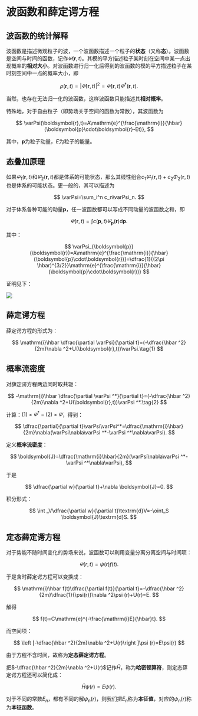 # 波函数和薛定谔方程

## 波函数的统计解释

波函数是描述微观粒子的波，一个波函数描述一个粒子的**状态**（又称**态**）。波函数是空间与时间的函数，记作$\varPsi(\boldsymbol{r},t)$。其模的平方描述粒子某时刻在空间中某一点出现概率的**相对大小**。对波函数进行归一化后得到的波函数的模的平方描述粒子在某时刻空间中一点的概率大小，即

$$
\rho(\boldsymbol{r},t)=\left |\varPsi(\boldsymbol{r},t)\right |^2=\varPsi(\boldsymbol{r},t)\varPsi^*(\boldsymbol{r},t).
$$

当然，也存在无法归一化的波函数，这样波函数只能描述其**相对概率**。

特殊地，对于自由粒子（即势场关于空间的函数为常数），其波函数为

$$
\varPsi(\boldsymbol{r},t)=A\mathrm{e}^{\frac{\mathrm{i}}{\hbar}(\boldsymbol{p}\cdot\boldsymbol{r}-Et)},
$$

其中，$\boldsymbol{p}$为粒子动量，$E$为粒子的能量。

## 态叠加原理

如果$\varPsi_1(\boldsymbol{r},t)$和$\varPsi_2(\boldsymbol{r},t)$都是体系的可能状态，那么其线性组合$c_1\varPsi_1(\boldsymbol{r},t)+c_2\Phi_2(\boldsymbol{r},t)$也是体系的可能状态。更一般的，其可以描述为

$$
\varPsi=\sum_i^n c_n\varPsi_n.
$$

对于体系各种可能的动量$\boldsymbol{p}$，任一波函数都可以写成不同动量的波函数之和，即

$$
\varPsi(\boldsymbol{r},t)=\int c(\boldsymbol{p},t)\varPsi_{\boldsymbol{p}}(\boldsymbol{r})\textrm{d}\boldsymbol{p}.
$$

其中：

$$
\varPsi_{\boldsymbol{p}}(\boldsymbol{r})=A\mathrm{e}^{\frac{\mathrm{i}}{\hbar}(\boldsymbol{p}\cdot\boldsymbol{r})}=\dfrac{1}{(2\pi \hbar)^{3/2}}\mathrm{e}^{\frac{\mathrm{i}}{\hbar}(\boldsymbol{p}\cdot\boldsymbol{r})}
$$

证明见下：

![](/assets/images/grade2-2/030401.png)

## 薛定谔方程

薛定谔方程的形式为：

$$
\mathrm{i}\hbar \dfrac{\partial \varPsi}{\partial t}=(-\dfrac{\hbar ^2}{2m}\nabla ^2+U(\boldsymbol{r},t))\varPsi.\tag{1}
$$

## 概率流密度

对薛定谔方程两边同时取共轭：

$$
-\mathrm{i}\hbar \dfrac{\partial \varPsi ^*}{\partial t}=(-\dfrac{\hbar ^2}{2m}\nabla ^2+U(\boldsymbol{r},t))\varPsi ^*.\tag{2}
$$

计算：$(1)\times\varPsi ^*-(2)\times\varPsi$，得到：

$$
\dfrac{\partial}{\partial t}\varPsi\varPsi^*=\dfrac{\mathrm{i}\hbar}{2m}\nabla(\varPsi\nabla\varPsi ^*-\varPsi ^*\nabla\varPsi).
$$

定义**概率流密度**：

$$
\boldsymbol{J}=\dfrac{\mathrm{i}\hbar}{2m}(\varPsi\nabla\varPsi ^*-\varPsi ^*\nabla\varPsi),
$$

于是

$$
\dfrac{\partial w}{\partial t}+\nabla \boldsymbol{J}=0.
$$

积分形式：

$$
\int _V\dfrac{\partial w}{\partial t}\textrm{d}V=-\oint_S \boldsymbol{J}\textrm{d}S.
$$

## 定态薛定谔方程

对于势能不随时间变化的势场来说，波函数可以利用变量分离分离空间与时间项：

$$
\varPsi(r,t)=\psi(r)f(t).
$$

于是含时薛定谔方程可以变换成：

$$
\mathrm{i}\hbar f(t)\dfrac{\partial f(t)}{\partial t}=-\dfrac{\hbar ^2}{2m}\dfrac{1}{\psi(r)}\nabla ^2\psi (r)+U(r)=E.
$$

解得

$$
f(t)=C\mathrm{e}^{-\frac{\mathrm{i}E}{\hbar}t}.
$$

而空间项：

$$
\left [-\dfrac{\hbar ^2}{2m}\nabla ^2+U(r)\right ]\psi (r)=E\psi(r)
$$

由于方程不含时间，故称为**定态薛定谔方程**。

把$-\dfrac{\hbar ^2}{2m}\nabla ^2+U(r)$记作$\hat{H}$，称为**哈密顿算符**，则定态薛定谔方程还可以简化成：

$$
\hat{H}\psi (r)=E\psi (r).
$$

对于不同的常数$E_n$，都有不同的解$\psi _n (r)$，则我们把$E_n$称为**本征值**，对应的$\psi _n(r)$称为**本征函数**。